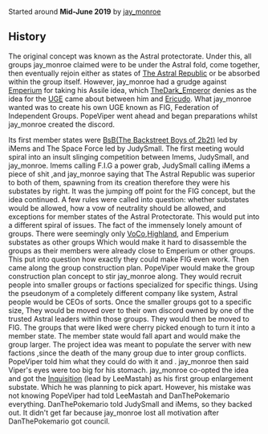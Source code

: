 Started around **Mid-June 2019** by [jay_monroe](https://2b2t.miraheze.org/wiki/jay_monroe)

## History
The original concept was known as the Astral protectorate. Under this, all groups jay_monroe claimed were to be under the Astral fold, come together, then eventually rejoin either as states of [The Astral Republic](https://2b2t.miraheze.org/wiki/The_Astral_Republic) or be absorbed within the group itself. However, jay_monroe had a grudge against [Emperium](https://2b2t.miraheze.org/wiki/The_Emperium) for taking his Assile idea, which [TheDark_Emperor](https://2b2t.miraheze.org/wiki/TheDark_Emperor) denies as the idea for the [UGE](https://2b2t.miraheze.org/wiki/United_Group_Embassy) came about between him and [Ericudo](https://2b2t.miraheze.org/wiki/Ericudo). What jay_monroe wanted was to create his own UGE known as FIG, Federation of Independent Groups. PopeViper went ahead and began preparations whilst jay_monroe created the discord.

Its first member states were [BsB(The Backstreet Boys of 2b2t)](https://2b2t.miraheze.org/wiki/The_Backstreet_Boys) led by iMems and The Space Force led by JudySmall. The first meeting would spiral into an insult slinging competition between Imems, JudySmall, and jay_monroe. Imems calling F.I.G a power grab, JudySmall calling iMems a piece of shit ,and jay_monroe saying that The Astral Republic was superior to both of them, spawning from its creation therefore they were his substates by right. It was the jumping off point for the FIG concept, but the idea continued. A few rules were called into question: whether substates would be allowed, how a vow of neutrality should be allowed, and exceptions for member states of the Astral Protectorate. This would put into a different spiral of issues. The fact of the immensely lonely amount of groups. There were seemingly only [VoCo](https://2b2t.miraheze.org/wiki/The_Vortex_Coalition),[Highland](https://2b2t.miraheze.org/wiki/Highland), and Emperium substates as other groups Which would make it hard to disassemble the groups as their members were already close to Emperium or other groups. This put into question how exactly they could make FIG even work. Then came along the group construction plan. PopeViper would make the group construction plan concept to stir jay_monroe along. They would recruit people into smaller groups or factions specialized for specific things. Using the pseudonym of a completely different company like system, Astral people would be CEOs of sorts. Once the smaller groups got to a specific size, They would be moved over to their own discord owned by one of the trusted Astral leaders within those groups. They would then be moved to FIG. The groups that were liked were cherry picked enough to turn it into a member state. The member state would fall apart and would make the group larger. The project idea was meant to populate the server with new factions ,since the death of the many group due to inter group conflicts. PopeViper told him what they could do with it and . jay_monroe then said Viper's eyes were too big for his stomach. jay_monroe co-opted the idea and got the [Inquisition](https://2b2t.miraheze.org/wiki/Inquisition) (lead by LeeMastah) as his first group enlargement substate. Which he was planning to pick apart. However, his mistake was not knowing PopeViper had told LeeMastah and DanThePokemario everything. DanThePokemario told JudySmall and iMems, so they backed out. It didn't get far because jay_monroe lost all motivation after DanThePokemario got council.